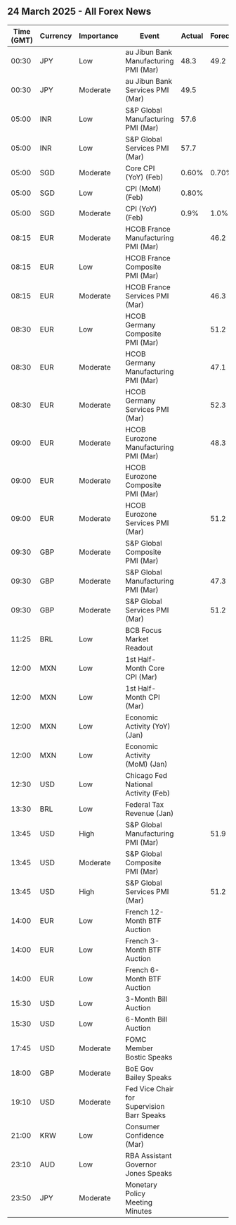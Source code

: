 ## 24 March 2025 - All Forex News

| Time (GMT) | Currency | Importance | Event | Actual | Forecast | Previous |
|------|----------|------------|-------|--------|----------|----------|
| 00:30 | JPY | Low | au Jibun Bank Manufacturing PMI (Mar) | 48.3 | 49.2 | 49.0 |
| 00:30 | JPY | Moderate | au Jibun Bank Services PMI (Mar) | 49.5 |  | 53.7 |
| 05:00 | INR | Low | S&P Global Manufacturing PMI (Mar) | 57.6 |  | 56.3 |
| 05:00 | INR | Low | S&P Global Services PMI (Mar) | 57.7 |  | 59.0 |
| 05:00 | SGD | Moderate | Core CPI (YoY) (Feb) | 0.60% | 0.70% | 0.80% |
| 05:00 | SGD | Low | CPI (MoM) (Feb) | 0.80% |  | -0.80% |
| 05:00 | SGD | Moderate | CPI (YoY) (Feb) | 0.9% | 1.0% | 1.2% |
| 08:15 | EUR | Moderate | HCOB France Manufacturing PMI (Mar) |  | 46.2 | 45.8 |
| 08:15 | EUR | Low | HCOB France Composite PMI (Mar) |  |  | 45.1 |
| 08:15 | EUR | Moderate | HCOB France Services PMI (Mar) |  | 46.3 | 45.3 |
| 08:30 | EUR | Low | HCOB Germany Composite PMI (Mar) |  | 51.2 | 50.4 |
| 08:30 | EUR | Moderate | HCOB Germany Manufacturing PMI (Mar) |  | 47.1 | 46.5 |
| 08:30 | EUR | Moderate | HCOB Germany Services PMI (Mar) |  | 52.3 | 51.1 |
| 09:00 | EUR | Moderate | HCOB Eurozone Manufacturing PMI (Mar) |  | 48.3 | 47.6 |
| 09:00 | EUR | Moderate | HCOB Eurozone Composite PMI (Mar) |  |  | 50.2 |
| 09:00 | EUR | Moderate | HCOB Eurozone Services PMI (Mar) |  | 51.2 | 50.6 |
| 09:30 | GBP | Moderate | S&P Global Composite PMI (Mar) |  |  | 50.5 |
| 09:30 | GBP | Moderate | S&P Global Manufacturing PMI (Mar) |  | 47.3 | 46.9 |
| 09:30 | GBP | Moderate | S&P Global Services PMI (Mar) |  | 51.2 | 51.0 |
| 11:25 | BRL | Low | BCB Focus Market Readout |  |  |  |
| 12:00 | MXN | Low | 1st Half-Month Core CPI (Mar) |  |  | 0.27% |
| 12:00 | MXN | Low | 1st Half-Month CPI (Mar) |  |  | 0.15% |
| 12:00 | MXN | Low | Economic Activity (YoY) (Jan) |  |  | -0.40% |
| 12:00 | MXN | Low | Economic Activity (MoM) (Jan) |  |  | -1.00% |
| 12:30 | USD | Low | Chicago Fed National Activity (Feb) |  |  | -0.03 |
| 13:30 | BRL | Low | Federal Tax Revenue (Jan) |  |  | 261.30B |
| 13:45 | USD | High | S&P Global Manufacturing PMI (Mar) |  | 51.9 | 52.7 |
| 13:45 | USD | Moderate | S&P Global Composite PMI (Mar) |  |  | 51.6 |
| 13:45 | USD | High | S&P Global Services PMI (Mar) |  | 51.2 | 51.0 |
| 14:00 | EUR | Low | French 12-Month BTF Auction |  |  | 2.279% |
| 14:00 | EUR | Low | French 3-Month BTF Auction |  |  | 2.348% |
| 14:00 | EUR | Low | French 6-Month BTF Auction |  |  | 2.306% |
| 15:30 | USD | Low | 3-Month Bill Auction |  |  | 4.205% |
| 15:30 | USD | Low | 6-Month Bill Auction |  |  | 4.100% |
| 17:45 | USD | Moderate | FOMC Member Bostic Speaks |  |  |  |
| 18:00 | GBP | Moderate | BoE Gov Bailey Speaks |  |  |  |
| 19:10 | USD | Moderate | Fed Vice Chair for Supervision Barr Speaks |  |  |  |
| 21:00 | KRW | Low | Consumer Confidence (Mar) |  |  | 95.2 |
| 23:10 | AUD | Low | RBA Assistant Governor Jones Speaks |  |  |  |
| 23:50 | JPY | Moderate | Monetary Policy Meeting Minutes |  |  |  |
